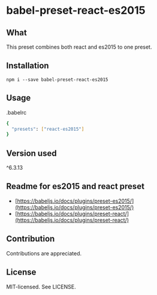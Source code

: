 babel-preset-react-es2015
======

What
------
This preset combines both react and es2015 to one preset.


Installation
------
```
npm i --save babel-preset-react-es2015
```

Usage
------
.babelrc
```bash
{
  "presets": ["react-es2015"]
}
```

Version used
------
^6.3.13

Readme for es2015 and react preset
------

* [https://babeljs.io/docs/plugins/preset-es2015/](https://babeljs.io/docs/plugins/preset-es2015/)
* [https://babeljs.io/docs/plugins/preset-react/](https://babeljs.io/docs/plugins/preset-react/)

Contribution
------
Contributions are appreciated.

License
------
MIT-licensed. See LICENSE.